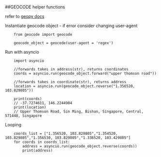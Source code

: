 ##GEOCODE helper functions

refer to [geopy docs](https://geopy.readthedocs.io/en/stable/#nominatim)

Instantiate geocode object - if error consider changing user-agent
```
    from geocode import geocode

    geocode_object = geocode(user-agent = 'regex')
```

Run with asyncio
```
    import asyncio

    //forwards takes in address(str), returns coordinates
    coords = asyncio.run(geocode_object.forward("upper thomson road"))

    //forwards takes in coordinate(str), returns address
    location = asyncio.run(geocode_object.reverse("1.356520, 103.829805"))

    print(coords)
    // -37.7274611, 146.2244904
    print(location)
    // Upper Thomson Road, Sin Ming, Bishan, Singapore, Central, 571448, Singapore
```

Looping
```
    coords_list = ["1.356520, 103.829805","1.354520, 103.829805","1.356530, 103.829805","1.336520, 103.429805"]    
    for coords in coords_list:
        address = asyncio.run(geocode_object.reverse(coords))
        print(address)
```

